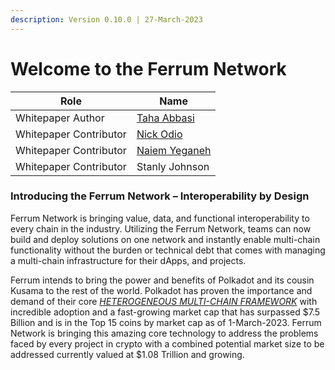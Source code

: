 ```yaml
---
description: Version 0.10.0 | 27-March-2023
---
```


# Welcome to the Ferrum Network

| Role                   | Name                                                                 |
| ---------------------- | -------------------------------------------------------------------- |
| Whitepaper Author      | [Taha Abbasi](https://www.linkedin.com/in/tahaabbasi/)               |
| Whitepaper Contributor | [Nick Odio](https://www.linkedin.com/in/nick-odio-176991161/)        |
| Whitepaper Contributor | [Naiem Yeganeh](https://www.linkedin.com/in/naiem-yeganeh-12874712/) |
| Whitepaper Contributor | Stanly Johnson                                                       |

### Introducing the Ferrum Network – Interoperability by Design

Ferrum Network is bringing value, data, and functional interoperability to every chain in the industry. Utilizing the Ferrum Network, teams can now build and deploy solutions on one network and instantly enable multi-chain functionality without the burden or technical debt that comes with managing a multi-chain infrastructure for their dApps, and projects.

Ferrum intends to bring the power and benefits of Polkadot and its cousin Kusama to the rest of the world. Polkadot has proven the importance and demand of their core [_HETEROGENEOUS MULTI-CHAIN FRAMEWORK_](https://polkadot.network/PolkaDotPaper.pdf) with incredible adoption and a fast-growing market cap that has surpassed $7.5 Billion and is in the Top 15 coins by market cap as of 1-March-2023. Ferrum Network is bringing this amazing core technology to address the problems faced by every project in crypto with a combined potential market size to be addressed currently valued at $1.08 Trillion and growing.
